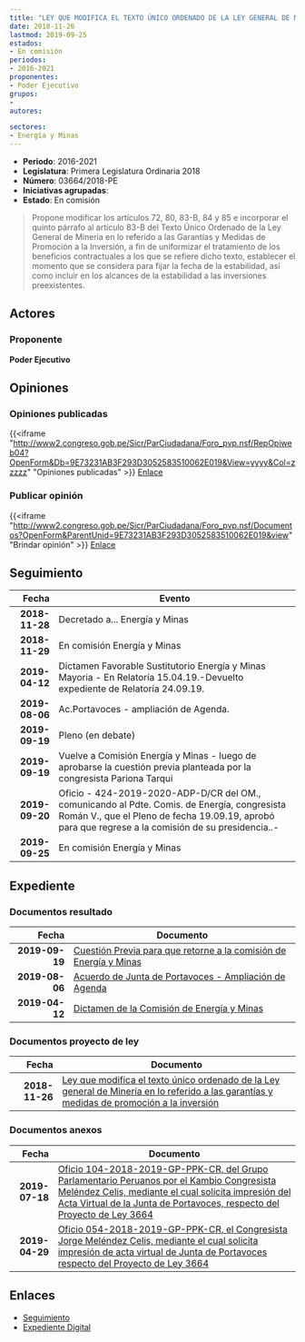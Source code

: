 ```yaml
---
title: "LEY QUE MODIFICA EL TEXTO ÚNICO ORDENADO DE LA LEY GENERAL DE MINERÍA EN LO REFERIDO A LAS GARANTÍAS Y MEDIDAS DE PROMOCIÓN A LA INVERSIÓN"
date: 2018-11-26
lastmod: 2019-09-25
estados:
- En comisión
periodos:
- 2016-2021
proponentes:
- Poder Ejecutivo
grupos:
- 
autores:

sectores:
- Energía y Minas
---
```

- **Periodo**: 2016-2021
- **Legislatura**: Primera Legislatura Ordinaria 2018
- **Número**: 03664/2018-PE
- **Iniciativas agrupadas**: 
- **Estado**: En comisión

> Propone modificar los artículos 72, 80, 83-B, 84 y 85 e incorporar el quinto párrafo al artículo 83-B del Texto Único Ordenado de la Ley General de Mineria en lo referido a las Garantías y Medidas de Promoción a la Inversión, a fin de uniformizar el tratamiento de los beneficios contractuales a los que se refiere dicho texto, establecer el momento que se considera para fijar la fecha de la estabilidad, así como incluir en los alcances de la estabilidad a las inversiones preexistentes.


## Actores

### Proponente

**Poder Ejecutivo**

## Opiniones

### Opiniones publicadas

{{<iframe "http://www2.congreso.gob.pe/Sicr/ParCiudadana/Foro_pvp.nsf/RepOpiweb04?OpenForm&Db=9E73231AB3F293D3052583510062E019&View=yyyy&Col=zzzzz" "Opiniones publicadas" >}}
[Enlace](http://www2.congreso.gob.pe/Sicr/ParCiudadana/Foro_pvp.nsf/RepOpiweb04?OpenForm&Db=9E73231AB3F293D3052583510062E019&View=yyyy&Col=zzzzz)

### Publicar opinión

{{<iframe "http://www2.congreso.gob.pe/Sicr/ParCiudadana/Foro_pvp.nsf/Documentos?OpenForm&ParentUnid=9E73231AB3F293D3052583510062E019&view" "Brindar opinión" >}}
[Enlace](http://www2.congreso.gob.pe/Sicr/ParCiudadana/Foro_pvp.nsf/Documentos?OpenForm&ParentUnid=9E73231AB3F293D3052583510062E019&view)


## Seguimiento

| Fecha | Evento |
|------:|--------|
| **2018-11-28** | Decretado a... Energía y Minas |
| **2018-11-29** | En comisión Energía y Minas |
| **2019-04-12** | Dictamen Favorable Sustitutorio Energía y Minas Mayoria - En Relatoría 15.04.19.-Devuelto expediente de Relatoría 24.09.19. |
| **2019-08-06** | Ac.Portavoces - ampliación de Agenda. |
| **2019-09-19** | Pleno (en debate) |
| **2019-09-19** | Vuelve a Comisión Energía y Minas - luego de aprobarse la cuestión previa planteada por la congresista Pariona Tarqui |
| **2019-09-20** | Oficio - 424-2019-2020-ADP-D/CR del OM., comunicando al Pdte. Comis. de Energía, congresista Román V., que el Pleno de fecha 19.09.19, aprobó para que regrese a la comisión de su presidencia..- |
| **2019-09-25** | En comisión Energía y Minas |

## Expediente

### Documentos resultado

| Fecha | Documento |
|------:|-----------|
| **2019-09-19** | [Cuestión Previa para que retorne a la comisión de Energía y Minas](http://www.leyes.congreso.gob.pe/Documentos/2016_2021/Asistencia_y_Votacion/Proyectos_de_Ley/VCP0366420190919.pdf) |
| **2019-08-06** | [Acuerdo de Junta de Portavoces - Ampliación de Agenda](http://www.leyes.congreso.gob.pe/Documentos/2016_2021/Acuerdos/Junta_Portavoces/AJP0366420190806.pdf) |
| **2019-04-12** | [Dictamen de la Comisión de Energía y Minas](http://www.leyes.congreso.gob.pe/Documentos/2016_2021/Dictamenes/Proyectos_de_Ley/03664DC11MAY20190412..pdf) |

### Documentos proyecto de ley

| Fecha | Documento |
|------:|-----------|
| **2018-11-26** | [Ley que modifica el texto único ordenado de la Ley general de Minería en lo referido a las garantías y medidas de promoción a la inversión](http://www.leyes.congreso.gob.pe/Documentos/2016_2021/Proyectos_de_Ley_y_de_Resoluciones_Legislativas/PL0366420181126.pdf) |

### Documentos anexos

| Fecha | Documento |
|------:|-----------|
| **2019-07-18** | [Oficio 104-2018-2019-GP-PPK-CR, del Grupo Parlamentario Peruanos por el Kambio Congresista Meléndez Celis, mediante el cual solicita impresión del Acta Virtual de la Junta de Portavoces, respecto del Proyecto de Ley 3664](http://www.leyes.congreso.gob.pe/Documentos/2016_2021/Oficios/Grupos_Parlamentarios/OFICIO-104-2018-2019-GP-PPK-CR.pdf) |
| **2019-04-29** | [Oficio 054-2018-2019-GP-PPK-CR, el Congresista Jorge Meléndez Celis, mediante el cual solicita impresión de acta virtual de Junta de Portavoces respecto del Proyecto de Ley 3664](http://www.leyes.congreso.gob.pe/Documentos/2016_2021/Oficios/Grupos_Parlamentarios/OFICIO-054-2018-2019-GP-PPK-CR.pdf) |

## Enlaces

- [Seguimiento](http://www2.congreso.gob.pe/Sicr/TraDocEstProc/CLProLey2016.nsf/f7fff46988ca05b1052578e100829cc7/a4af2df61c570f6a052583520052f7e8?OpenDocument)
- [Expediente Digital](http://www2.congreso.gob.pe/Sicr/TraDocEstProc/CLProLey2016.nsf/f7fff46988ca05b1052578e100829cc7/a4af2df61c570f6a052583520052f7e8?OpenDocument&Click=05257FB7005EB655.eb71d0cf91d8294e05256cdf006b5706/$Body/0.1C6C)

